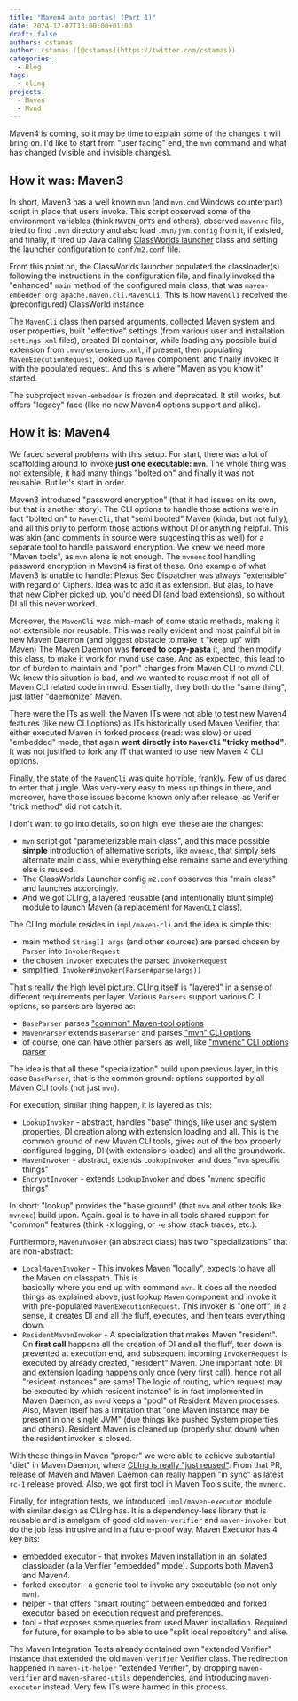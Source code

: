 ```yaml
---
title: "Maven4 ante portas! (Part 1)"
date: 2024-12-07T13:00:00+01:00
draft: false
authors: cstamas
author: cstamas ([@cstamas](https://twitter.com/cstamas))
categories:
  - Blog
tags:
  - cling
projects:
  - Maven
  - Mvnd
---
```


Maven4 is coming, so it may be time to explain some of the changes it will bring on.
I'd like to start from "user facing" end, the `mvn` command and what has changed
(visible and invisible changes).

## How it was: Maven3

In short, Maven3 has a well known `mvn` (and `mvn.cmd` Windows counterpart) script in place
that users invoke. This script observed some of the environment variables (think `MAVEN_OPTS`
and others), observed `mavenrc` file, tried to find `.mvn` directory and also load `.mvn/jvm.config`
from it, if existed, and finally, it fired up Java calling 
[ClassWorlds launcher](https://codehaus-plexus.github.io/plexus-classworlds/launcher.html) 
class and setting the launcher configuration to `conf/m2.conf` file.

From this point on, the ClassWorlds launcher populated the classloader(s) following
the instructions in the configuration file, and finally invoked the "enhanced" `main` 
method of the configured main class, that was `maven-embedder:org.apache.maven.cli.MavenCli`.
This is how `MavenCli` received the (preconfigured) ClassWorld instance.

The `MavenCli` class then parsed arguments, collected Maven system and user properties, built
"effective" settings (from various user and installation `settings.xml` files), created
DI container, while loading any possible build extension from `.mvn/extensions.xml`, if present, 
then populating `MavenExecutionRequest`, looked up `Maven` component, and finally invoked it
with the populated request. And this is where "Maven as you know it" started.

The subproject `maven-embedder` is frozen and deprecated. It still works, but offers
"legacy" face (like no new Maven4 options support and alike).

## How it is: Maven4

We faced several problems with this setup. For start, there was a lot of scaffolding around to
invoke **just one executable: `mvn`**. The whole thing was not extensible, it had many things 
"bolted on" and finally it was not reusable. But let's start in order.

Maven3 introduced "password encryption" (that it had issues on its own, but that is another
story). The CLI options to handle those actions were in fact "bolted on" to `MavenCli`, that
"semi booted" Maven (kinda, but not fully), and all this only to perform those actions without
DI or anything helpful. This was akin (and comments in source were suggesting this as well)
for a separate tool to handle password encryption. We knew we need more "Maven tools", as 
`mvn` alone is not enough. The `mvnenc` tool handling password encryption in Maven4 is first
of these. One example of what Maven3 is unable to handle: Plexus Sec Dispatcher was always
"extensible" with regard of Ciphers. Idea was to add it as extension. But alas, to have that 
new Cipher picked up, you'd need DI (and load extensions), so without DI all this never worked. 

Moreover, the `MavenCli` was mish-mash of some static methods, making it not extensible nor reusable.
This was really evident and most painful bit in new Maven Daemon (and biggest obstacle to make it 
"keep up" with Maven) The Maven Daemon was **forced to copy-pasta** it, and then modify this class,
to make it work for mvnd use case. And as expected, this lead to ton of burden to maintain and "port" 
changes from Maven CLI to mvnd CLI. We knew this situation is bad, and we wanted to reuse most if not all
of Maven CLI related code in mvnd. Essentially, they both do the "same thing", just latter 
"daemonize" Maven.

There were the ITs as well: the Maven ITs were not able to test new Maven4 features (like new
CLI options) as ITs historically used Maven Verifier, that either executed Maven in forked 
process (read: was slow) or used "embedded" mode, that again **went directly into 
`MavenCli` "tricky method"**. It was not justified to fork any IT that wanted to use new 
Maven 4 CLI options.

Finally, the state of the `MavenCli` was quite horrible, frankly. Few of us dared to enter
that jungle. Was very-very easy to mess up things in there, and moreover, have those issues
become known only after release, as Verifier "trick method" did not catch it.

I don't want to go into details, so on high level these are the changes:
* `mvn` script got "parameterizable main class", and this made possible **simple** introduction
  of alternative scripts, like `mvnenc`, that simply sets alternate main class, while everything
  else remains same and everything else is reused.
* The ClassWorlds Launcher config `m2.conf` observes this "main class" and launches accordingly.
* And we got CLIng, a layered reusable (and intentionally blunt simple) module to launch Maven 
  (a replacement for `MavenCLI` class).

The CLIng module resides in `impl/maven-cli` and the idea is simple this:
* main method `String[] args` (and other sources) are parsed chosen by `Parser` into `InvokerRequest`
* the chosen `Invoker` executes the parsed `InvokerRequest`
* simplified: `Invoker#invoker(Parser#parse(args))`

That's really the high level picture. CLIng itself is "layered" in a sense of different
requirements per layer. Various `Parsers` support various CLI options, so parsers are layered
as:
* `BaseParser` parses ["common" Maven-tool options](https://github.com/apache/maven/blob/8d4f455ac9f29904bb2c86847d41c310782fbea6/api/maven-api-cli/src/main/java/org/apache/maven/api/cli/Options.java)
* `MavenParser` extends `BaseParser` and parses ["mvn" CLI options](https://github.com/apache/maven/blob/8d4f455ac9f29904bb2c86847d41c310782fbea6/api/maven-api-cli/src/main/java/org/apache/maven/api/cli/mvn/MavenOptions.java)
* of course, one can have other parsers as well, like ["mvnenc" CLI options parser](https://github.com/apache/maven/blob/8d4f455ac9f29904bb2c86847d41c310782fbea6/api/maven-api-cli/src/main/java/org/apache/maven/api/cli/mvnenc/EncryptOptions.java)

The idea is that all these "specialization" build upon previous layer, in this case
`BaseParser`, that is the common ground: options supported by all Maven CLI tools (not just `mvn`).

For execution, similar thing happen, it is layered as this:
* `LookupInvoker` - abstract, handles "base" things, like user and system properties, DI creation along with 
   extension loading and all. This is the common ground of new Maven CLI tools, gives out of the
   box properly configured logging, DI (with extensions loaded) and all the groundwork.
* `MavenInvoker` - abstract, extends `LookupInvoker` and does "`mvn` specific things"
* `EncryptInvoker` - extends `LookupInvoker` and does "`mvnenc` specific things"

In short: "lookup" provides the "base ground" (that `mvn` and other tools like `mvnenc`)
build upon. Again. goal is to have in all tools shared support for "common" features 
(think `-X` logging, or `-e` show stack traces, etc.). 

Furthermore, `MavenInvoker` (an abstract class) has two "specializations" that are non-abstract:

* `LocalMavenInvoker` - This invokes Maven "locally", expects to have all the Maven on classpath. This is  
  basically where you end up with command `mvn`. It does all the needed things as explained 
  above, just lookup `Maven` component and invoke it with pre-populated `MavenExecutionRequest`. 
  This invoker is "one off", in a sense, it creates DI and all the fluff, executes,
  and then tears everything down.
* `ResidentMavenInvoker` - A specialization that makes Maven "resident". On **first call**
  happens all the creation of DI and all the fluff, tear down is prevented at execution end, 
  and subsequent incoming `InvokerRequest` is executed by already created, "resident" Maven. 
  One important note: DI and extension loading happens only once (very first call), hence not 
  all "resident instances" are same! The logic of routing, which request may be executed 
  by which resident instance" is in fact implemented in Maven Daemon, as `mvnd` keeps a "pool" of
  Resident Maven processes. Also, Maven itself has a limitation that "one Maven instance may be 
  present in one single JVM" (due things like pushed System properties and others). 
  Resident Maven is cleaned up (properly shut down) when the resident invoker is closed.

With these things in Maven "proper" we were able to achieve substantial "diet" in Maven Daemon,
where [CLIng is really "just reused"](https://github.com/apache/maven-mvnd/pull/1158). From that
PR, release of Maven and Maven Daemon can really happen "in sync" as latest `rc-1` release 
proved. Also, we got first tool in Maven Tools suite, the `mvnenc`.

Finally, for integration tests, we introduced `impl/maven-executor` module with similar design
as CLIng has. It is a dependency-less library that is reusable and is amalgam of good old 
`maven-verifier` and `maven-invoker` but do the job less intrusive and in a future-proof way.
Maven Executor has 4 key bits:
* embedded executor - that invokes Maven installation in an isolated classloader 
  (a la Verifier "embedded" mode). Supports both Maven3 and Maven4.
* forked executor - a generic tool to invoke any executable (so not only `mvn`).
* helper - that offers "smart routing" between embedded and forked executor based 
  on execution request and preferences.
* tool - that exposes some queries from used Maven installation. Required for future,
  for example to be able to use "split local repository" and alike.

The Maven Integration Tests already contained own "extended Verifier" instance that extended
the old `maven-verifier` Verifier class. The redirection happened in `maven-it-helper` 
"extended Verifier", by dropping `maven-verifier` and `maven-shared-utils` dependencies,
and introducing `maven-executor` instead. Very few ITs were harmed in this process.